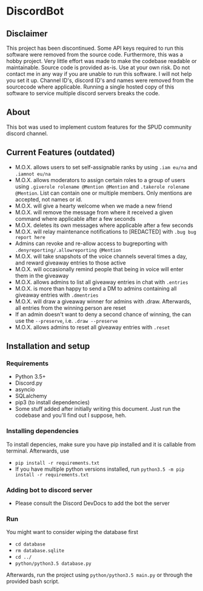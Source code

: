 # DiscordBot

## Disclaimer
This project has been discontinued. Some API keys required to run this software were removed from the source code.
Furthermore, this was a hobby project. Very little effort was made to make the codebase readable or maintainable.
Source code is provided as-is. Use at your own risk. Do not contact me in any way if you are unable to run this software.
I will not help you set it up. Channel ID's, discord ID's and names were removed from the sourcecode where applicable.
Running a single hosted copy of this software to service multiple discord servers breaks the code.

## About
This bot was used to implement custom features for the SPUD community discord channel.

## Current Features (outdated)
* M.O.X. allows users to set self-assignable ranks by using ```.iam eu/na``` and ```.iamnot eu/na```
* M.O.X. allows moderators to assign certain roles to a group of users using ```.giverole rolename @Mention @Mention``` and ``` .takerole rolename @Mention ```. List can contain one or multiple members. Only mentions are accepted, not names or id.
* M.O.X. will give a hearty welcome when we made a new friend
* M.O.X. will remove the message from where it received a given command where applicable after a few seconds
* M.O.X. deletes its own messages where applicable after a few seconds
* M.O.X. will relay maintenance notifications to [REDACTED] with ```.bug bug report here ```
* Admins can revoke and re-allow access to bugreporting with ```.denyreporting/.allowreporting @Mention```
* M.O.X. will take snapshots of the voice channels several times a day, and reward giveaway entries to those active
* M.O.X. will occasionally remind people that being in voice will enter them in the giveaway
* M.O.X. allows admins to list all giveaway entries in chat with ```.entries```
* M.O.X. is more than happy to send a DM to admins containing all giveaway entries with ```.dmentries```
* M.O.X. will draw a giveaway winner for admins with .draw. Afterwards, all entries from the winning person are reset
* If an admin doesn't want to deny a second chance of winning, the can use the ```--preserve```, i.e. ```.draw --preserve```
* M.O.X. allows admins to reset all giveaway entries with ```.reset```

## Installation and setup

### Requirements
* Python 3.5+
* Discord.py
* asyncio
* SQLalchemy
* pip3 (to install dependencies)
* Some stuff added after initially writing this document. Just run the codebase and you'll find out I suppose, heh.

### Installing dependencies
To install depencies, make sure you have pip installed and it is callable from terminal.
Afterwards, use
* ``` pip install -r requirements.txt ```
* If you have multiple python versions installed, run ```python3.5 -m pip install -r requirements.txt```

### Adding bot to discord server
* Please consult the Discord DevDocs to add the bot the server

### Run
You might want to consider wiping the database first
* ```cd database```
* ```rm database.sqlite```
* ```cd ../```
* ```python/python3.5 database.py```

Afterwards, run the project using
```python/python3.5 main.py```
or through the provided bash script.
